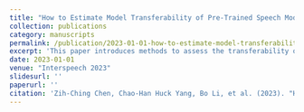 ```yaml
---
title: "How to Estimate Model Transferability of Pre-Trained Speech Models?"
collection: publications
category: manuscripts
permalink: /publication/2023-01-01-how-to-estimate-model-transferability-of-pre-trained-speech-models
excerpt: 'This paper introduces methods to assess the transferability of pre-trained speech models, facilitating the selection of appropriate models for specific tasks.'
date: 2023-01-01
venue: "Interspeech 2023"
slidesurl: ''
paperurl: ''
citation: 'Zih-Ching Chen, Chao-Han Huck Yang, Bo Li, et al. (2023). "How to Estimate Model Transferability of Pre-Trained Speech Models?" <i>Interspeech 2023</i>.'
---
```

